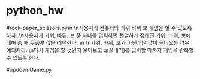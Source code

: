 # python_hw

#rock-paper_scissors.py\n
\n사용자가 컴퓨터와 가위 바위 보 게임을 할 수 있도록 하자.
\n사용자가 가위, 바위, 보 중 하나를 입력하면 랜덤하게 정해진 가위, 바위, 보에 대해 승,패,무승부 값을 리턴한다.
\n
\n가위, 바위, 보가 아닌 입력값이 들어오는 경우 예외처리.
\n다시 게임을 할 것인지 물어보고 q(끝내기)를 입력할 때까지 게임을 반복할 수 있도록 한다.

#updownGame.py
